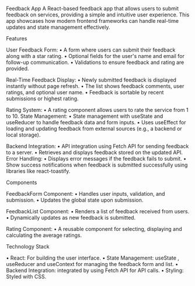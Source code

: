 Feedback App
A React-based feedback app that allows users to submit feedback on services, providing a simple and intuitive user experience. This app showcases how modern frontend frameworks can handle real-time updates and state management effectively.

Features

User Feedback Form:
•	A form where users can submit their feedback along with a star rating.
•	Optional fields for the user's name and email for follow-up communication.
•	Validations to ensure feedback and rating are provided.

Real-Time Feedback Display:
•	Newly submitted feedback is displayed instantly without page refresh.
•	The list shows feedback comments, user ratings, and optional user name.
•	Feedback is sortable by recent submissions or highest rating.

Rating System:
•	A rating component allows users to rate the service from 1 to 10.
State Management:
•	State management with useState and useReducer to handle feedback data and form inputs.
•	Uses useEffect for loading and updating feedback from external sources (e.g., a backend or local storage).

Backend Integration:
•	API integration using Fetch API for sending feedback to a server.
•	Retrieves and displays feedback stored on the updated API.
Error Handling:
•	Displays error messages if the feedback fails to submit.
•	Show success notifications when feedback is submitted successfully using libraries like react-toastify.

Components

FeedbackForm Component:
•	Handles user inputs, validation, and submission.
•	Updates the global state upon submission.

FeedbackList Component:
•	Renders a list of feedback received from users.
•	Dynamically updates as new feedback is submitted.

Rating Component:
•	A reusable component for selecting, displaying and calculating the average ratings.

Technology Stack

•	React: For building the user interface.
•	State Management: useState , useReducer and useContext for managing the feedback form and list.
•	Backend Integration: integrated by using Fetch API for API calls.
•	Styling: Styled with CSS.

